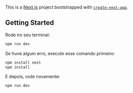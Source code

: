 This is a [Next.js](https://nextjs.org/) project bootstrapped with [`create-next-app`](https://github.com/vercel/next.js/tree/canary/packages/create-next-app).

## Getting Started

Rode no seu terminal:

```bash
npm run dev
```

Se huve algum erro, execute esse comando primeiro:
```bash
npm install next
npm install
```
E depois, rode novamente:
```bash
npm run dev
```

